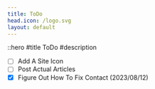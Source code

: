 ```yaml
---
title: ToDo
head.icon: /logo.svg
layout: default
---
```


::hero
#title
ToDo
#description
- [ ]  Add A Site Icon
- [ ]  Post Actual Articles
- [X]  Figure Out How To Fix Contact (2023/08/12)
